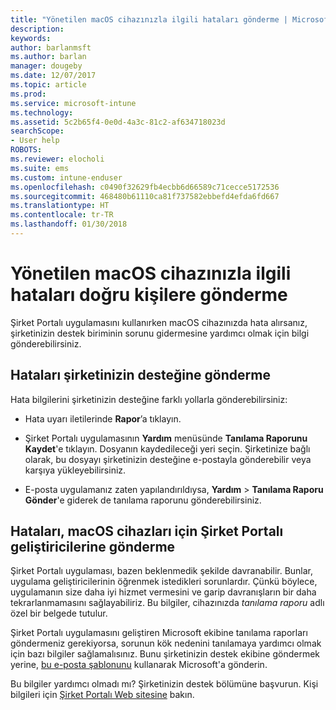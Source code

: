 ```yaml
---
title: "Yönetilen macOS cihazınızla ilgili hataları gönderme | Microsoft Docs"
description: 
keywords: 
author: barlanmsft
ms.author: barlan
manager: dougeby
ms.date: 12/07/2017
ms.topic: article
ms.prod: 
ms.service: microsoft-intune
ms.technology: 
ms.assetid: 5c2b65f4-0e0d-4a3c-81c2-af634718023d
searchScope:
- User help
ROBOTS: 
ms.reviewer: elocholi
ms.suite: ems
ms.custom: intune-enduser
ms.openlocfilehash: c0490f32629fb4ecbb6d66589c71cecce5172536
ms.sourcegitcommit: 468480b61110ca81f737582ebbefd4efda6fd667
ms.translationtype: HT
ms.contentlocale: tr-TR
ms.lasthandoff: 01/30/2018
---
```

# <a name="submit-errors-to-the-right-people-for-your-managed-macos-device"></a>Yönetilen macOS cihazınızla ilgili hataları doğru kişilere gönderme

Şirket Portalı uygulamasını kullanırken macOS cihazınızda hata alırsanız, şirketinizin destek biriminin sorunu gidermesine yardımcı olmak için bilgi gönderebilirsiniz.

## <a name="send-errors-to-your-company-support"></a>Hataları şirketinizin desteğine gönderme

 Hata bilgilerini şirketinizin desteğine farklı yollarla gönderebilirsiniz:

-   Hata uyarı iletilerinde **Rapor**’a tıklayın.

-   Şirket Portalı uygulamasının **Yardım** menüsünde **Tanılama Raporunu Kaydet**'e tıklayın. Dosyanın kaydedileceği yeri seçin. Şirketinize bağlı olarak, bu dosyayı şirketinizin desteğine e-postayla gönderebilir veya karşıya yükleyebilirsiniz.

- E-posta uygulamanız zaten yapılandırıldıysa, **Yardım** > **Tanılama Raporu Gönder**'e giderek de tanılama raporunu gönderebilirsiniz.

## <a name="send-errors-to-the-company-portal-developers-for-macos-devices"></a>Hataları, macOS cihazları için Şirket Portalı geliştiricilerine gönderme

Şirket Portalı uygulaması, bazen beklenmedik şekilde davranabilir. Bunlar, uygulama geliştiricilerinin öğrenmek istedikleri sorunlardır. Çünkü böylece, uygulamanın size daha iyi hizmet vermesini ve garip davranışların bir daha tekrarlanmamasını sağlayabiliriz. Bu bilgiler, cihazınızda _tanılama raporu_ adlı özel bir belgede tutulur.

Şirket Portalı uygulamasını geliştiren Microsoft ekibine tanılama raporları göndermeniz gerekiyorsa, sorunun kök nedenini tanılamaya yardımcı olmak için bazı bilgiler sağlamalısınız. Bunu şirketinizin destek ekibine göndermek yerine, <a href="mailto:IntuneCPiOSfeedback@microsoft.com?subject=My Company Portal App Closed Unexpectedly&body=Press and hold, then paste your copied Company Portal app logs here.">bu e-posta şablonunu</a> kullanarak Microsoft'a gönderin.

Bu bilgiler yardımcı olmadı mı? Şirketinizin destek bölümüne başvurun. Kişi bilgileri için [Şirket Portalı Web sitesine](https://portal.manage.microsoft.com#HelpDeskDialog) bakın.
